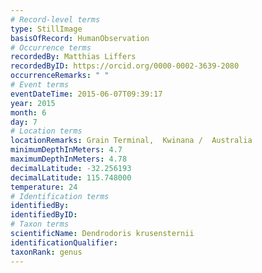 ```yaml
---
# Record-level terms
type: StillImage
basisOfRecord: HumanObservation
# Occurrence terms
recordedBy: Matthias Liffers
recordedByID: https://orcid.org/0000-0002-3639-2080
occurrenceRemarks: " "
# Event terms
eventDateTime: 2015-06-07T09:39:17
year: 2015
month: 6
day: 7
# Location terms
locationRemarks: Grain Terminal,  Kwinana /  Australia
minimumDepthInMeters: 4.7
maximumDepthInMeters: 4.78
decimalLatitude: -32.256193
decimalLatitude: 115.748000
temperature: 24
# Identification terms
identifiedBy: 
identifiedByID: 
# Taxon terms
scientificName: Dendrodoris krusensternii
identificationQualifier: 
taxonRank: genus
---
```

